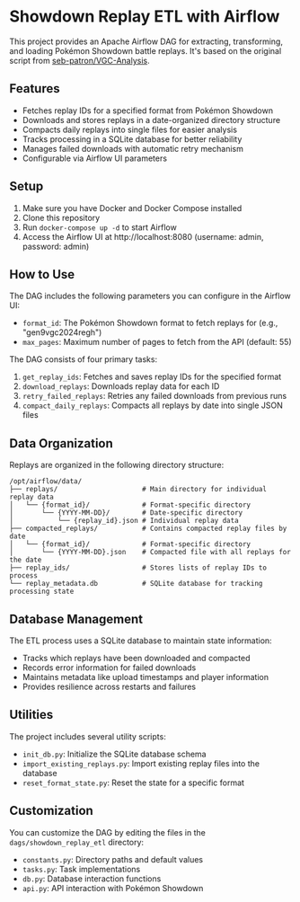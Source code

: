 # Showdown Replay ETL with Airflow

This project provides an Apache Airflow DAG for extracting, transforming, and loading Pokémon Showdown battle replays. It's based on the original script from [seb-patron/VGC-Analysis](https://github.com/seb-patron/VGC-Analysis/blob/main/src/python/extract_replays.py).

## Features

- Fetches replay IDs for a specified format from Pokémon Showdown
- Downloads and stores replays in a date-organized directory structure
- Compacts daily replays into single files for easier analysis
- Tracks processing in a SQLite database for better reliability
- Manages failed downloads with automatic retry mechanism
- Configurable via Airflow UI parameters

## Setup

1. Make sure you have Docker and Docker Compose installed
2. Clone this repository
3. Run `docker-compose up -d` to start Airflow
4. Access the Airflow UI at http://localhost:8080 (username: admin, password: admin)

## How to Use

The DAG includes the following parameters you can configure in the Airflow UI:

- `format_id`: The Pokémon Showdown format to fetch replays for (e.g., "gen9vgc2024regh")
- `max_pages`: Maximum number of pages to fetch from the API (default: 55)

The DAG consists of four primary tasks:

1. `get_replay_ids`: Fetches and saves replay IDs for the specified format
2. `download_replays`: Downloads replay data for each ID
3. `retry_failed_replays`: Retries any failed downloads from previous runs
4. `compact_daily_replays`: Compacts all replays by date into single JSON files

## Data Organization

Replays are organized in the following directory structure:

```
/opt/airflow/data/
├── replays/                     # Main directory for individual replay data
│   └── {format_id}/             # Format-specific directory
│       └── {YYYY-MM-DD}/        # Date-specific directory
│           └── {replay_id}.json # Individual replay data
├── compacted_replays/           # Contains compacted replay files by date
│   └── {format_id}/             # Format-specific directory
│       └── {YYYY-MM-DD}.json    # Compacted file with all replays for the date
├── replay_ids/                  # Stores lists of replay IDs to process
└── replay_metadata.db           # SQLite database for tracking processing state
```

## Database Management

The ETL process uses a SQLite database to maintain state information:

- Tracks which replays have been downloaded and compacted
- Records error information for failed downloads
- Maintains metadata like upload timestamps and player information
- Provides resilience across restarts and failures

## Utilities

The project includes several utility scripts:

- `init_db.py`: Initialize the SQLite database schema
- `import_existing_replays.py`: Import existing replay files into the database
- `reset_format_state.py`: Reset the state for a specific format

## Customization

You can customize the DAG by editing the files in the `dags/showdown_replay_etl` directory:

- `constants.py`: Directory paths and default values
- `tasks.py`: Task implementations
- `db.py`: Database interaction functions
- `api.py`: API interaction with Pokémon Showdown 
